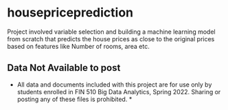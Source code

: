 # housepriceprediction
Project involved variable selection and building a machine learning model from scratch that predicts the house prices as close to the original prices based on features like Number of rooms, area etc. 

## Data Not Available to post
* All data and documents included with this project are for use only by students enrolled in FIN 510 Big Data Analytics, Spring 2022. Sharing or posting any of these files is prohibited. *

